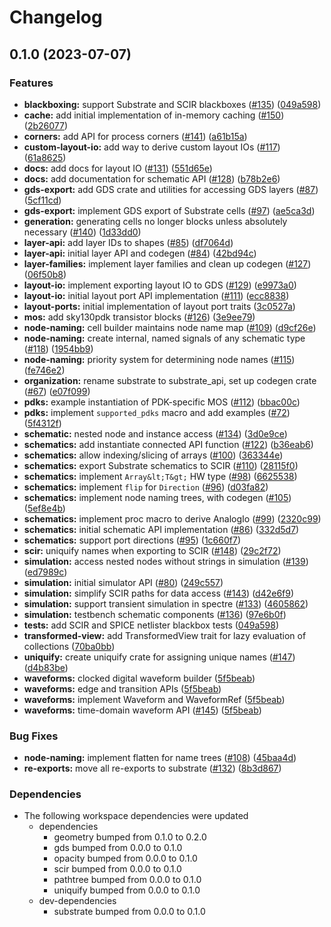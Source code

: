 # Changelog

## 0.1.0 (2023-07-07)


### Features

* **blackboxing:** support Substrate and SCIR blackboxes ([#135](https://github.com/substrate-labs/substrate2/issues/135)) ([049a598](https://github.com/substrate-labs/substrate2/commit/049a598e2b8d11228c63f03dc878fc4c56e036a6))
* **cache:** add initial implementation of in-memory caching ([#150](https://github.com/substrate-labs/substrate2/issues/150)) ([2b26077](https://github.com/substrate-labs/substrate2/commit/2b26077d5d9726c2689d489ac428c67c039dbb1d))
* **corners:** add API for process corners ([#141](https://github.com/substrate-labs/substrate2/issues/141)) ([a61b15a](https://github.com/substrate-labs/substrate2/commit/a61b15a80851a6393aaa9da2db41e01a34f0ce5b))
* **custom-layout-io:** add way to derive custom layout IOs ([#117](https://github.com/substrate-labs/substrate2/issues/117)) ([61a8625](https://github.com/substrate-labs/substrate2/commit/61a86251978fde6e8d1095d33f197d5702d085cc))
* **docs:** add docs for layout IO ([#131](https://github.com/substrate-labs/substrate2/issues/131)) ([551d65e](https://github.com/substrate-labs/substrate2/commit/551d65e440ae3c7a9ccbe5d35a7ed5cd93d0d6b3))
* **docs:** add documentation for schematic API ([#128](https://github.com/substrate-labs/substrate2/issues/128)) ([b78b2e6](https://github.com/substrate-labs/substrate2/commit/b78b2e69c471cd14f95abeb5673277268c1ac4e8))
* **gds-export:** add GDS crate and utilities for accessing GDS layers ([#87](https://github.com/substrate-labs/substrate2/issues/87)) ([5cf11cd](https://github.com/substrate-labs/substrate2/commit/5cf11cd0ff80d637ca7210a603625a3b950cdaa4))
* **gds-export:** implement GDS export of Substrate cells ([#97](https://github.com/substrate-labs/substrate2/issues/97)) ([ae5ca3d](https://github.com/substrate-labs/substrate2/commit/ae5ca3d0356848eb8e080a7714667193bb9d28fb))
* **generation:** generating cells no longer blocks unless absolutely necessary ([#140](https://github.com/substrate-labs/substrate2/issues/140)) ([1d33dd0](https://github.com/substrate-labs/substrate2/commit/1d33dd066b7b63932d787a918c7d0fcc2846c1dd))
* **layer-api:** add layer IDs to shapes ([#85](https://github.com/substrate-labs/substrate2/issues/85)) ([df7064d](https://github.com/substrate-labs/substrate2/commit/df7064d0268d1ef7d2ec8bfb5b66434a9b19e819))
* **layer-api:** initial layer API and codegen ([#84](https://github.com/substrate-labs/substrate2/issues/84)) ([42bd94c](https://github.com/substrate-labs/substrate2/commit/42bd94c1f1d5e0b013a9b479bf100c68cf9de9a1))
* **layer-families:** implement layer families and clean up codegen ([#127](https://github.com/substrate-labs/substrate2/issues/127)) ([06f50b8](https://github.com/substrate-labs/substrate2/commit/06f50b8236ba40f405d7a5e20987a28e01f69f7c))
* **layout-io:** implement exporting layout IO to GDS ([#129](https://github.com/substrate-labs/substrate2/issues/129)) ([e9973a0](https://github.com/substrate-labs/substrate2/commit/e9973a07c10ba5867824ec32fcd55e5a0d4070fa))
* **layout-io:** initial layout port API implementation ([#111](https://github.com/substrate-labs/substrate2/issues/111)) ([ecc8838](https://github.com/substrate-labs/substrate2/commit/ecc8838678c98f137aca6f4955d89ba350540b44))
* **layout-ports:** initial implementation of layout port traits ([3c0527a](https://github.com/substrate-labs/substrate2/commit/3c0527a749b2ef7f3b42e46ce66d9f9bed3ff947))
* **mos:** add sky130pdk transistor blocks ([#126](https://github.com/substrate-labs/substrate2/issues/126)) ([3e9ee79](https://github.com/substrate-labs/substrate2/commit/3e9ee7935e030ca3e5c4d56f19ccafc27445a6f0))
* **node-naming:** cell builder maintains node name map ([#109](https://github.com/substrate-labs/substrate2/issues/109)) ([d9cf26e](https://github.com/substrate-labs/substrate2/commit/d9cf26ec78839e8709683b732bccb5c7221040b3))
* **node-naming:** create internal, named signals of any schematic type ([#118](https://github.com/substrate-labs/substrate2/issues/118)) ([1954bb9](https://github.com/substrate-labs/substrate2/commit/1954bb9a0b5e1663925b4a87fb8984b79cc0ede9))
* **node-naming:** priority system for determining node names ([#115](https://github.com/substrate-labs/substrate2/issues/115)) ([fe746e2](https://github.com/substrate-labs/substrate2/commit/fe746e26278625190a8658097ef92738d3ce5a41))
* **organization:** rename substrate to substrate_api, set up codegen crate ([#67](https://github.com/substrate-labs/substrate2/issues/67)) ([e07f099](https://github.com/substrate-labs/substrate2/commit/e07f09949551fd08e3f58b6ffb7d9a8c67b76ae9))
* **pdks:** example instantiation of PDK-specific MOS ([#112](https://github.com/substrate-labs/substrate2/issues/112)) ([bbac00c](https://github.com/substrate-labs/substrate2/commit/bbac00cc6b48cb20b2761b8e6735065e9a024050))
* **pdks:** implement `supported_pdks` macro and add examples ([#72](https://github.com/substrate-labs/substrate2/issues/72)) ([5f4312f](https://github.com/substrate-labs/substrate2/commit/5f4312f5220ae6023d78d8f4e585032147195a75))
* **schematic:** nested node and instance access ([#134](https://github.com/substrate-labs/substrate2/issues/134)) ([3d0e9ce](https://github.com/substrate-labs/substrate2/commit/3d0e9ce96b66072cd9b7982c582fa2d67ed8f406))
* **schematics:** add instantiate connected API function ([#122](https://github.com/substrate-labs/substrate2/issues/122)) ([b36eab6](https://github.com/substrate-labs/substrate2/commit/b36eab627e5a8d31f3bcf85e51e798cec2fd5fc0))
* **schematics:** allow indexing/slicing of arrays ([#100](https://github.com/substrate-labs/substrate2/issues/100)) ([363344e](https://github.com/substrate-labs/substrate2/commit/363344e7619513e8cba2f78241415b1044f537d8))
* **schematics:** export Substrate schematics to SCIR ([#110](https://github.com/substrate-labs/substrate2/issues/110)) ([28115f0](https://github.com/substrate-labs/substrate2/commit/28115f0953400c38a82752e8358d0b267765282f))
* **schematics:** implement `Array&lt;T&gt;` HW type ([#98](https://github.com/substrate-labs/substrate2/issues/98)) ([6625538](https://github.com/substrate-labs/substrate2/commit/662553899669d96c26305250afca09f1fc4b9b5b))
* **schematics:** implement `flip` for `Direction` ([#96](https://github.com/substrate-labs/substrate2/issues/96)) ([d03fa82](https://github.com/substrate-labs/substrate2/commit/d03fa8259fc9e485cdd6e2057295ed67ec624f3b))
* **schematics:** implement node naming trees, with codegen ([#105](https://github.com/substrate-labs/substrate2/issues/105)) ([5ef8e4b](https://github.com/substrate-labs/substrate2/commit/5ef8e4b8cdd20a274d1a4dadda8e186bed004763))
* **schematics:** implement proc macro to derive AnalogIo ([#99](https://github.com/substrate-labs/substrate2/issues/99)) ([2320c99](https://github.com/substrate-labs/substrate2/commit/2320c99e9852d4698c5b336de0af7ebe7cc94204))
* **schematics:** initial schematic API implementation ([#86](https://github.com/substrate-labs/substrate2/issues/86)) ([332d5d7](https://github.com/substrate-labs/substrate2/commit/332d5d7d4eb83583c8426ad63444d57bb466b8a5))
* **schematics:** support port directions ([#95](https://github.com/substrate-labs/substrate2/issues/95)) ([1c660f7](https://github.com/substrate-labs/substrate2/commit/1c660f71e31a86a24891744e9ded7cdfa5e3a66b))
* **scir:** uniquify names when exporting to SCIR ([#148](https://github.com/substrate-labs/substrate2/issues/148)) ([29c2f72](https://github.com/substrate-labs/substrate2/commit/29c2f729f5a205b144053b61c0d8c0ca2446071b))
* **simulation:** access nested nodes without strings in simulation ([#139](https://github.com/substrate-labs/substrate2/issues/139)) ([ed7989c](https://github.com/substrate-labs/substrate2/commit/ed7989cfb190528163a1722ae5fe3383ec3c4310))
* **simulation:** initial simulator API ([#80](https://github.com/substrate-labs/substrate2/issues/80)) ([249c557](https://github.com/substrate-labs/substrate2/commit/249c557e60f4dc140325b7f1a3d44b330a4a74bc))
* **simulation:** simplify SCIR paths for data access ([#143](https://github.com/substrate-labs/substrate2/issues/143)) ([d42e6f9](https://github.com/substrate-labs/substrate2/commit/d42e6f9b1d4236a9024d4a4b839319749033b8d3))
* **simulation:** support transient simulation in spectre ([#133](https://github.com/substrate-labs/substrate2/issues/133)) ([4605862](https://github.com/substrate-labs/substrate2/commit/460586252e3695ae32b0ab8d83b90023125d1a33))
* **simulation:** testbench schematic components ([#136](https://github.com/substrate-labs/substrate2/issues/136)) ([97e6b0f](https://github.com/substrate-labs/substrate2/commit/97e6b0ffd5ea7abd2a547952d5c963745854ed75))
* **tests:** add SCIR and SPICE netlister blackbox tests ([049a598](https://github.com/substrate-labs/substrate2/commit/049a598e2b8d11228c63f03dc878fc4c56e036a6))
* **transformed-view:** add TransformedView trait for lazy evaluation of collections ([70ba0bb](https://github.com/substrate-labs/substrate2/commit/70ba0bb23f403fad331071f196a128018f01eb61))
* **uniquify:** create uniquify crate for assigning unique names ([#147](https://github.com/substrate-labs/substrate2/issues/147)) ([d4b83be](https://github.com/substrate-labs/substrate2/commit/d4b83be335047052f0cf6ea2bddcdb64ce3141c4))
* **waveforms:** clocked digital waveform builder ([5f5beab](https://github.com/substrate-labs/substrate2/commit/5f5beabfc6084254b6eb2d30cdb44ac766fb152b))
* **waveforms:** edge and transition APIs ([5f5beab](https://github.com/substrate-labs/substrate2/commit/5f5beabfc6084254b6eb2d30cdb44ac766fb152b))
* **waveforms:** implement Waveform and WaveformRef ([5f5beab](https://github.com/substrate-labs/substrate2/commit/5f5beabfc6084254b6eb2d30cdb44ac766fb152b))
* **waveforms:** time-domain waveform API ([#145](https://github.com/substrate-labs/substrate2/issues/145)) ([5f5beab](https://github.com/substrate-labs/substrate2/commit/5f5beabfc6084254b6eb2d30cdb44ac766fb152b))


### Bug Fixes

* **node-naming:** implement flatten for name trees ([#108](https://github.com/substrate-labs/substrate2/issues/108)) ([45baa4d](https://github.com/substrate-labs/substrate2/commit/45baa4df8789433741691b28b772b4699709b9f1))
* **re-exports:** move all re-exports to substrate ([#132](https://github.com/substrate-labs/substrate2/issues/132)) ([8b3d867](https://github.com/substrate-labs/substrate2/commit/8b3d867c7b76a16f422a38a04f5643eb050f14e6))


### Dependencies

* The following workspace dependencies were updated
  * dependencies
    * geometry bumped from 0.1.0 to 0.2.0
    * gds bumped from 0.0.0 to 0.1.0
    * opacity bumped from 0.0.0 to 0.1.0
    * scir bumped from 0.0.0 to 0.1.0
    * pathtree bumped from 0.0.0 to 0.1.0
    * uniquify bumped from 0.0.0 to 0.1.0
  * dev-dependencies
    * substrate bumped from 0.0.0 to 0.1.0
